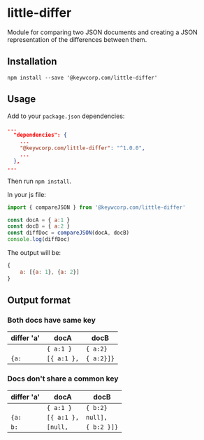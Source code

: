 # little-differ
Module for comparing two JSON documents and creating a JSON representation of the differences between them.

## Installation

`npm install --save '@keywcorp.com/little-differ'`

## Usage

Add to your `package.json` dependencies:

````json
...
  "dependencies": {
    ...
    "@keywcorp.com/little-differ": "^1.0.0",
    ...
  },
...
````

Then run `npm install`.

In your js file:

````javascript
import { compareJSON } from '@keywcorp.com/little-differ'

const docA = { a:1 }
const docB = { a:2 }
const diffDoc = compareJSON(docA, docB)
console.log(diffDoc)
````

The output will be:

````javascript
{
    a: [{a: 1}, {a: 2}]
}
````

## Output format

### Both docs have same key

| differ 'a' | docA | docB |
|------------|------|------|
|       |  `{ a:1 }` | `{ a:2}` |
| `{a:` |  `[{ a:1 },` | `{ a:2}]}` |

### Docs don't share a common key

| differ 'a' | docA | docB |
|------------|------|------|
|       |  `{ a:1 }`   | `{ b:2}` |
| `{a:` |  `[{ a:1 },` | `null],` |
| `b:`  |  `[null,`    | `{ b:2 }]}` |
